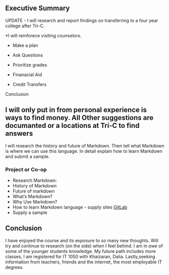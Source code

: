 ## Executive Summary

 UPDATE - I will research and report findings on transferring to a four year college after Tri-C. 
 
 *I  will reinforece visiting counselors.
 * Make a plan 
 
 * Ask Questions
 
 * Prioritize grades
 
 * Finanacial Aid 
 
 * Credit Transfers
 
 Conclusion
 
 ## I  will only put in from personal experience is ways to find money.  All Other suggestions are documanted or a locations at Tri-C to find answers




I will research the history and future of Markdown.  Then tell what Markdown is where we can use this language. In detail explain how to learn Markdown and submit a sample.

### Project or Co-op
* Research Markdown: 
* History of Markdown
* Future of markdown
* What’s Markdown?
* Why Use Markdown?
* How to learn Markdown language - supply sites [GitLab](https://about.gitlab.com)
* Supply a sample

## Conclusion
I have enjoyed the course and its exposure to so many new thoughts.  Will try and continue to research (on the side) when I feel behind. I am in _awe_ of some of the younger students knowledge. My future path includes more classes, I am registered for IT 1050 with Khaizaran, Dalia.  Lastly,seeking information from teachers, friends and the internet, the most employable IT degrees. 




